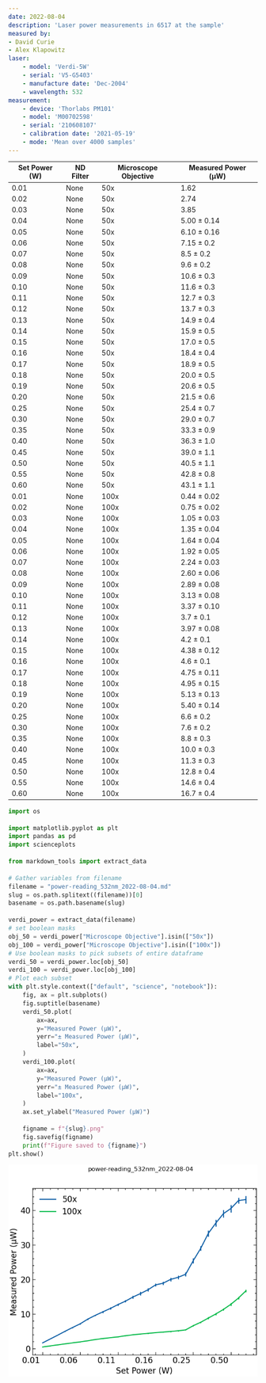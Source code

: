 ```yaml
---
date: 2022-08-04
description: 'Laser power measurements in 6517 at the sample'
measured by:
- David Curie
- Alex Klapowitz
laser:
    - model: 'Verdi-5W'
    - serial: 'V5-G5403'
    - manufacture date: 'Dec-2004'
    - wavelength: 532
measurement:
    - device: 'Thorlabs PM101'
    - model: 'M00702598'
    - serial: '210608107'
    - calibration date: '2021-05-19'
    - mode: 'Mean over 4000 samples'
---
```



| Set Power (W) | ND Filter | Microscope Objective | Measured Power (µW) |
|---------------|-----------|----------------------|---------------------|
| 0.01          | None      | 50x                  | 1.62                |
| 0.02          | None      | 50x                  | 2.74                |
| 0.03          | None      | 50x                  | 3.85                |
| 0.04          | None      | 50x                  | 5.00 ± 0.14         |
| 0.05          | None      | 50x                  | 6.10 ± 0.16         |
| 0.06          | None      | 50x                  | 7.15 ± 0.2          |
| 0.07          | None      | 50x                  | 8.5  ± 0.2          |
| 0.08          | None      | 50x                  | 9.6  ± 0.2          |
| 0.09          | None      | 50x                  | 10.6 ± 0.3          |
| 0.10          | None      | 50x                  | 11.6 ± 0.3          |
| 0.11          | None      | 50x                  | 12.7 ± 0.3          |
| 0.12          | None      | 50x                  | 13.7 ± 0.3          |
| 0.13          | None      | 50x                  | 14.9 ± 0.4          |
| 0.14          | None      | 50x                  | 15.9 ± 0.5          |
| 0.15          | None      | 50x                  | 17.0 ± 0.5          |
| 0.16          | None      | 50x                  | 18.4 ± 0.4          |
| 0.17          | None      | 50x                  | 18.9 ± 0.5          |
| 0.18          | None      | 50x                  | 20.0 ± 0.5          |
| 0.19          | None      | 50x                  | 20.6 ± 0.5          |
| 0.20          | None      | 50x                  | 21.5 ± 0.6          |
| 0.25          | None      | 50x                  | 25.4 ± 0.7          |
| 0.30          | None      | 50x                  | 29.0 ± 0.7          |
| 0.35          | None      | 50x                  | 33.3 ± 0.9          |
| 0.40          | None      | 50x                  | 36.3 ± 1.0          |
| 0.45          | None      | 50x                  | 39.0 ± 1.1          |
| 0.50          | None      | 50x                  | 40.5 ± 1.1          |
| 0.55          | None      | 50x                  | 42.8 ± 0.8          |
| 0.60          | None      | 50x                  | 43.1 ± 1.1          |
| 0.01          | None      | 100x                 | 0.44 ± 0.02         |
| 0.02          | None      | 100x                 | 0.75 ± 0.02         |
| 0.03          | None      | 100x                 | 1.05 ± 0.03         |
| 0.04          | None      | 100x                 | 1.35 ± 0.04         |
| 0.05          | None      | 100x                 | 1.64 ± 0.04         |
| 0.06          | None      | 100x                 | 1.92 ± 0.05         |
| 0.07          | None      | 100x                 | 2.24 ± 0.03         |
| 0.08          | None      | 100x                 | 2.60 ± 0.06         |
| 0.09          | None      | 100x                 | 2.89 ± 0.08         |
| 0.10          | None      | 100x                 | 3.13 ± 0.08         |
| 0.11          | None      | 100x                 | 3.37 ± 0.10         |
| 0.12          | None      | 100x                 | 3.7  ± 0.1          |
| 0.13          | None      | 100x                 | 3.97 ± 0.08         |
| 0.14          | None      | 100x                 | 4.2  ± 0.1          |
| 0.15          | None      | 100x                 | 4.38 ± 0.12         |
| 0.16          | None      | 100x                 | 4.6  ± 0.1          |
| 0.17          | None      | 100x                 | 4.75 ± 0.11         |
| 0.18          | None      | 100x                 | 4.95 ± 0.15         |
| 0.19          | None      | 100x                 | 5.13 ± 0.13         |
| 0.20          | None      | 100x                 | 5.40 ± 0.14         |
| 0.25          | None      | 100x                 | 6.6  ± 0.2          |
| 0.30          | None      | 100x                 | 7.6  ± 0.2          |
| 0.35          | None      | 100x                 | 8.8  ± 0.3          |
| 0.40          | None      | 100x                 | 10.0 ± 0.3          |
| 0.45          | None      | 100x                 | 11.3 ± 0.3          |
| 0.50          | None      | 100x                 | 12.8 ± 0.4          |
| 0.55          | None      | 100x                 | 14.6 ± 0.4          |
| 0.60          | None      | 100x                 | 16.7 ± 0.4          |

```python
import os

import matplotlib.pyplot as plt
import pandas as pd
import scienceplots

from markdown_tools import extract_data

# Gather variables from filename
filename = "power-reading_532nm_2022-08-04.md"
slug = os.path.splitext((filename))[0]
basename = os.path.basename(slug)

verdi_power = extract_data(filename)
# set boolean masks
obj_50 = verdi_power["Microscope Objective"].isin(["50x"])
obj_100 = verdi_power["Microscope Objective"].isin(["100x"])
# Use boolean masks to pick subsets of entire dataframe
verdi_50 = verdi_power.loc[obj_50]
verdi_100 = verdi_power.loc[obj_100]
# Plot each subset
with plt.style.context(["default", "science", "notebook"]):
    fig, ax = plt.subplots()
    fig.suptitle(basename)
    verdi_50.plot(
        ax=ax,
        y="Measured Power (µW)",
        yerr="± Measured Power (µW)",
        label="50x",
    )
    verdi_100.plot(
        ax=ax,
        y="Measured Power (µW)",
        yerr="± Measured Power (µW)",
        label="100x",
    )
    ax.set_ylabel("Measured Power (µW)")

    figname = f"{slug}.png"
    fig.savefig(figname)
    print(f"Figure saved to {figname}")
plt.show()
```

![power plots of laser at various objectives](power-reading_532nm_2022-08-04.png "Laser plots")
